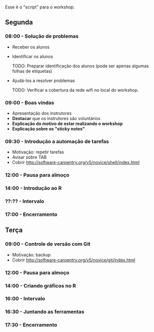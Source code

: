 ---
---

Esse é o "script" para o workshop.

## Segunda

### 08:00 - Solução de problemas

- Receber os alunos
- Identificar os alunos

  TODO: Preparar identificação dos alunos (pode ser apenas algumas folhas de etiquetas)

- Ajudá-los a resolver problemas

  TODO: Verificar a cobertura da rede wifi no local do workshop.

### 09:00 - Boas vindas

- Apresentação dos instrutores
- **Destacar** que os instrutores são voluntários
- **Explicação do motivo de estar realizando o workshop**
- **Explicação sobre os "sticky notes"**

### 09:30 - Introdução a automação de tarefas

- Motivação: repetir tarefas
- Avisar sobre TAB
- Cobrir http://software-carpentry.org/v5/novice/shell/index.html

### 12:00 - Pausa para almoço

### 14:00 - Introdução ao R

### ??:?? - Intervalo

### 17:00 - Encerramento

## Terça

### 09:00 - Controle de versão com Git

- Motivação: backup
- Cobrir http://software-carpentry.org/v5/novice/git/index.html

### 12:00 - Pausa para almoço

### 14:00 -  Criando gráficos no R

### 16:00 - Intervalo

### 16:30 - Juntando as ferramentas

### 17:30 - Encerramento

